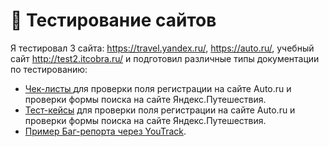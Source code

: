 # 🛒 Тестирование сайтов

Я тестировал 3 сайта: https://travel.yandex.ru/, https://auto.ru/, учебный сайт http://test2.itcobra.ru/ и подготовил различные типы документации по тестированию:

 <ul>
<li>  <a href="https://drive.google.com/drive/folders/1Oa8uoAOeAr1otd0FhvJzOdV4XXEsM4fu?hl=ru"> Чек-листы </a> для проверки поля регистрации на сайте Auto.ru и проверки формы поиска на сайте Яндекс.Путешествия. </li>
<li> <a href="https://drive.google.com/drive/folders/18oye0RWFf28LS7n2aVnHyEomakDK5fR4?hl=ru">Тест-кейсы</a> для проверки поля регистрации на сайте Auto.ru и проверки формы поиска на сайте Яндекс.Путешествия. </li>
<li>  <a href="https://drive.google.com/drive/folders/1_qcJfjCQl_hUEg5MSpQTE6SH7bdR_CmL?hl=ru">Пример Баг-репорта через YouTrack</a>.</li>
</ul>

